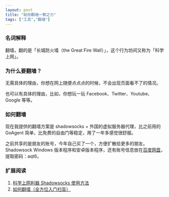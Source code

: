 ```yaml
---
layout: post
title: "助你翻墙一臂之力"
tags: ["工具","翻墙"]
---
```

### 名词解释

翻墙，翻的是「长城防火墙（the Great Fire Wall）」，这个行为坊间又称为「科学上网」。

### 为什么要翻墙？

无需具体的理由，你想在网上随便点点点的时候，不会出现页面看不了的情况。

也可以有具体的理由，比如，你想玩一玩 Facebook、Twitter、Youtube、Google 等等。

### 如何翻墙

现在我提供的翻墙方案是 shadowsocks + 外国的虚拟服务器代理，比之前用的 GoAgent 简单，比免费的自由门等稳定，用了一年多感觉很舒服。

之前共享的是朋友的账号，今年自己买了一个，方便扩散给更多的朋友。Shadowsock Windows 版本程序和安卓版本程序，还有账号信息放在[百度网盘](https://pan.baidu.com/s/1dEQ7aWL)，提取密码：aqt6。

### 扩展阅读

1. [科学上网利器 Shadowsocks 使用方法](https://ttt.tt/150/)
1. [如何翻墙（全方位入门扫盲）](https://program-think.blogspot.com/2009/05/how-to-break-through-gfw.html)
